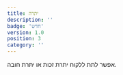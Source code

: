 ```yaml
---
title: יתרה
description: ''
badge: 'חדש'
version: 1.0
position: 3
category: ''
---
```


אפשר לתת ללקוח יתרת זכות או יתרת חובה.
